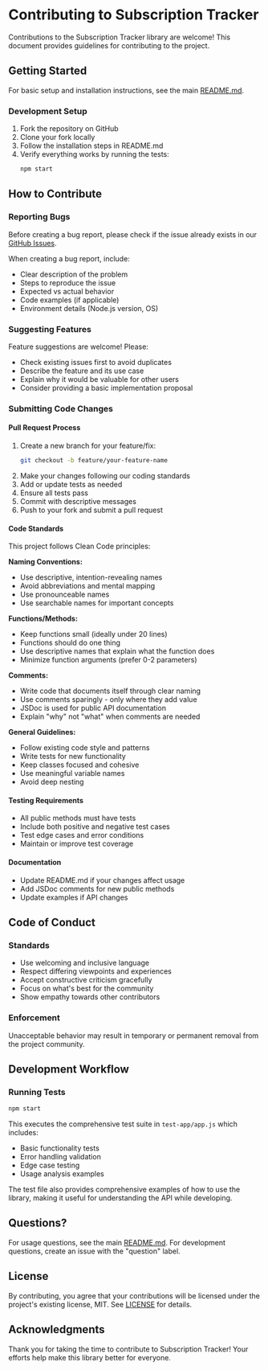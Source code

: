# Contributing to Subscription Tracker

Contributions to the Subscription Tracker library are welcome! This document provides guidelines for contributing to the project.

## Getting Started

For basic setup and installation instructions, see the main [README.md](README.md).

### Development Setup
1. Fork the repository on GitHub
2. Clone your fork locally
3. Follow the installation steps in README.md
4. Verify everything works by running the tests:
   ```bash
   npm start
   ```

## How to Contribute

### Reporting Bugs
Before creating a bug report, please check if the issue already exists in our [GitHub Issues](https://github.com/YOUR_USERNAME/subscription-tracker/issues).

When creating a bug report, include:
- Clear description of the problem
- Steps to reproduce the issue
- Expected vs actual behavior
- Code examples (if applicable)
- Environment details (Node.js version, OS)

### Suggesting Features
Feature suggestions are welcome! Please:
- Check existing issues first to avoid duplicates
- Describe the feature and its use case
- Explain why it would be valuable for other users
- Consider providing a basic implementation proposal

### Submitting Code Changes

#### Pull Request Process
1. Create a new branch for your feature/fix:
   ```bash
   git checkout -b feature/your-feature-name
   ```
2. Make your changes following our coding standards
3. Add or update tests as needed
4. Ensure all tests pass
5. Commit with descriptive messages
6. Push to your fork and submit a pull request

#### Code Standards
This project follows Clean Code principles:

**Naming Conventions:**
- Use descriptive, intention-revealing names
- Avoid abbreviations and mental mapping
- Use pronounceable names
- Use searchable names for important concepts

**Functions/Methods:**
- Keep functions small (ideally under 20 lines)
- Functions should do one thing
- Use descriptive names that explain what the function does
- Minimize function arguments (prefer 0-2 parameters)

**Comments:**
- Write code that documents itself through clear naming
- Use comments sparingly - only where they add value
- JSDoc is used for public API documentation
- Explain "why" not "what" when comments are needed

**General Guidelines:**
- Follow existing code style and patterns
- Write tests for new functionality
- Keep classes focused and cohesive
- Use meaningful variable names
- Avoid deep nesting

#### Testing Requirements
- All public methods must have tests
- Include both positive and negative test cases
- Test edge cases and error conditions
- Maintain or improve test coverage

#### Documentation
- Update README.md if your changes affect usage
- Add JSDoc comments for new public methods
- Update examples if API changes

## Code of Conduct

### Standards
- Use welcoming and inclusive language
- Respect differing viewpoints and experiences
- Accept constructive criticism gracefully
- Focus on what's best for the community
- Show empathy towards other contributors

### Enforcement
Unacceptable behavior may result in temporary or permanent removal from the project community.

## Development Workflow

### Running Tests
```bash
npm start
```

This executes the comprehensive test suite in `test-app/app.js` which includes:
- Basic functionality tests
- Error handling validation  
- Edge case testing
- Usage analysis examples

The test file also provides comprehensive examples of how to use the library, making it useful for understanding the API while developing.

## Questions?

For usage questions, see the main [README.md](README.md). For development questions, create an issue with the "question" label.

## License

By contributing, you agree that your contributions will be licensed under the project's existing license, MIT. See [LICENSE](LICENSE) for details.

## Acknowledgments

Thank you for taking the time to contribute to Subscription Tracker! Your efforts help make this library better for everyone.